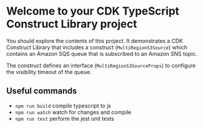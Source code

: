 # Welcome to your CDK TypeScript Construct Library project

You should explore the contents of this project. It demonstrates a CDK Construct Library that includes a construct (`MultiRegionS3Source`)
which contains an Amazon SQS queue that is subscribed to an Amazon SNS topic.

The construct defines an interface (`MultiRegionS3SourceProps`) to configure the visibility timeout of the queue.

## Useful commands

* `npm run build`   compile typescript to js
* `npm run watch`   watch for changes and compile
* `npm run test`    perform the jest unit tests
